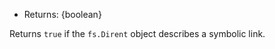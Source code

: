 <!-- YAML
added: v10.10.0
-->

* Returns: {boolean}

Returns `true` if the `fs.Dirent` object describes a symbolic link.


